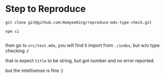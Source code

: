 # Step to Reproduce

```
git clone git@github.com:HomyeeKing/reproduce-mdx-type-check.git

npm ci


```

then go to `src/test.mdx`, you will find it import from `./index`, but w/o type checking :/

that is expect `title` to be string, but got number and no error reported.

but the intellisense is fine :)
